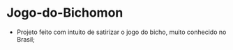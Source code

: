 # Jogo-do-Bichomon
- Projeto feito com intuito de satirizar o jogo do bicho, muito conhecido no Brasil;
